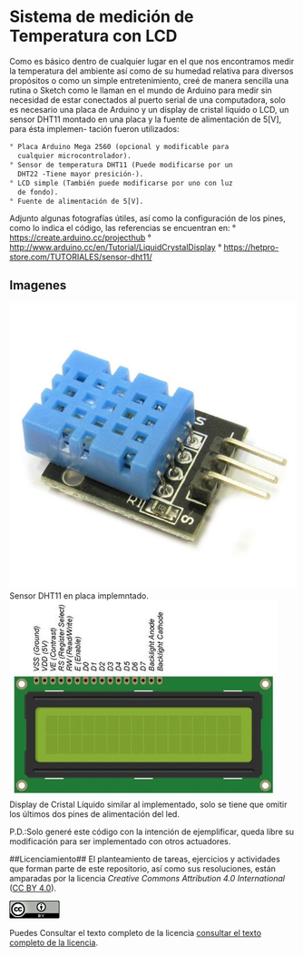 # Sistema de medición de Temperatura con LCD
Como es básico dentro de cualquier lugar en el que nos encontramos 
medir la temperatura del ambiente así como de su humedad relativa
para diversos propósitos o como un simple entretenimiento, creé de
manera sencilla una rutina o Sketch como le llaman en el mundo de 
Arduino para medir sin necesidad de estar conectados al puerto 
serial de una computadora, solo es necesario una placa de Arduino
y un display de cristal líquido o LCD, un sensor DHT11 montado en 
una placa y la fuente de alimentación de 5[V], para ésta implemen-
tación fueron utilizados:

	° Placa Arduino Mega 2560 (opcional y modificable para 
	  cualquier microcontrolador).
	° Sensor de temperatura DHT11 (Puede modificarse por un 
	  DHT22 -Tiene mayor presición-).
	° LCD simple (También puede modificarse por uno con luz
	  de fondo).
	° Fuente de alimentación de 5[V].

Adjunto algunas fotografías útiles, así como la configuración de 
los pines, como lo indica el código, las referencias se encuentran
en:
	° https://create.arduino.cc/projecthub
	° http://www.arduino.cc/en/Tutorial/LiquidCrystalDisplay
	° https://hetpro-store.com/TUTORIALES/sensor-dht11/

## Imagenes
![Sensor DHT11](./DHT11.png)
Sensor DHT11 en placa implemntado.
![Display de Cristal Líquido](./LCDwithBackgroundLight.png)
Display de Cristal Líquido similar al implementado, solo se tiene
que omitir los últimos dos pines de alimentación del led.

P.D.:Solo generé este código con la intención de ejemplificar,
queda libre su modificación para ser implementado con otros 
actuadores.

##Licenciamiento##
El planteamiento de tareas, ejercicios y actividades que forman parte
de este repositorio, así como sus resoluciones, están amparadas por la
licencia _Creative Commons Attribution 4.0 International_
([CC BY 4.0](https://creativecommons.org/licenses/by/4.0/)).

![CC BY 4.0](./CCBY4.0_88x31.png "CC BY 4.0")

Puedes Consultar el texto completo de la licencia
[consultar el texto completo de la licencia](./COPYING.md).
